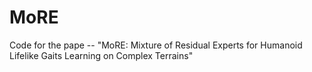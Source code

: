 # MoRE
Code for the pape -- "MoRE: Mixture of Residual Experts for Humanoid Lifelike Gaits Learning on Complex Terrains"
